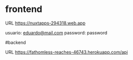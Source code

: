 # frontend
 
URL
https://nuxtapps-294318.web.app

usuario: eduardo@mail.com
password: password


#backend

URL
https://fathomless-reaches-46743.herokuapp.com/api

